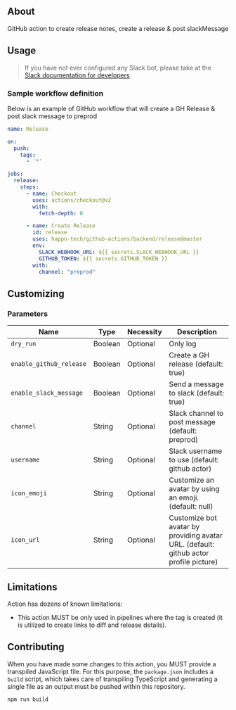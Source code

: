 ## About

GitHub action to create release notes, create a release & post slackMessage

## Usage

> If you have not ever configured any Slack bot, please take at the [Slack documentation for developers](https://api.slack.com/authentication/basics).

### Sample workflow definition

Below is an example of GitHub workflow that will create a GH Release & post slack message to preprod

```yaml
name: Release

on:
  push:
    tags:
      - '*'

jobs:
  release:
    steps:
      - name: Checkout
        uses: actions/checkout@v2
        with:
          fetch-depth: 0

      - name: Create Release
        id: release
        uses: happn-tech/github-actions/backend/release@master
        env:
          SLACK_WEBHOOK_URL: ${{ secrets.SLACK_WEBHOOK_URL }}
          GITHUB_TOKEN: ${{ secrets.GITHUB_TOKEN }}
        with:
          channel: "preprod"
```

## Customizing

### Parameters

| Name | Type | Necessity | Description |
| ---- | ---- | --------- | ----------- |
| `dry_run` | Boolean | Optional | Only log |
| `enable_github_release` | Boolean | Optional | Create a GH release (default: true) |
| `enable_slack_message` | Boolean | Optional | Send a message to slack (default: true) |
| `channel` | String | Optional | Slack channel to post message (default: preprod) |
| `username` | String | Optional | Slack username to use (default: github actor) |
| `icon_emoji` | String | Optional | Customize an avatar by using an emoji. (default: null) |
| `icon_url` | String | Optional | Customize bot avatar by providing avatar URL. (default: github actor profile picture) |

## Limitations

Action has dozens of known limitations:

- This action MUST be only used in pipelines where the tag is created (it is utilized to create
  links to diff and release details).

## Contributing

When you have made some changes to this action, you MUST provide a transpiled JavaScript file. For
this purpose, the `package.json` includes a `build` script, which takes care of transpiling
TypeScript and generating a single file as an output must be pushed within this repository.

```shell
npm run build
```
